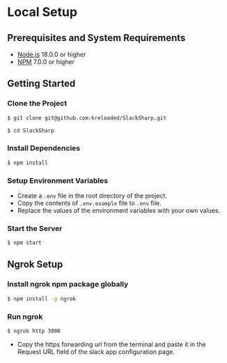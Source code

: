 # Local Setup

## Prerequisites and System Requirements

- [Node.js](https://nodejs.org/en/) 18.0.0 or higher
- [NPM](https://www.npmjs.com/package/npm) 7.0.0 or higher

## Getting Started

### Clone the Project

```sh
$ git clone git@github.com:kreloaded/SlackSharp.git

$ cd SlackSharp
```

### Install Dependencies

```sh
$ npm install
```

### Setup Environment Variables

- Create a `.env` file in the root directory of the project.
- Copy the contents of `.env.example` file to `.env` file.
- Replace the values of the environment variables with your own values.

### Start the Server

```sh
$ npm start
```

## Ngrok Setup

### Install ngrok npm package globally

```sh
$ npm install -g ngrok
```

### Run ngrok

```sh
$ ngrok http 3000
```

- Copy the https forwarding url from the terminal and paste it in the Request URL field of the slack app configuration page.
